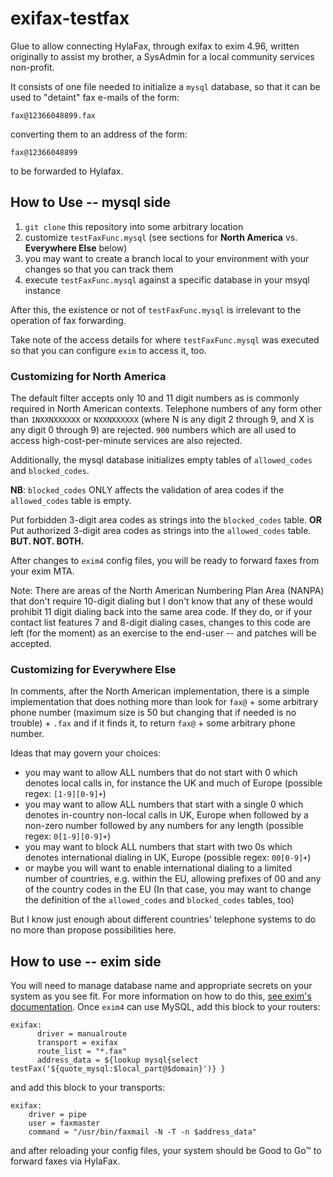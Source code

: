 # exifax-testfax
Glue to allow connecting HylaFax, through exifax to exim 4.96, written originally to assist my brother, a SysAdmin for a local community services non-profit.

It consists of one file needed to initialize a `mysql` database, so that it can be used to "detaint" fax e-mails of the form:
```
fax@12366048899.fax
```
converting them to an address of the form:
```
fax@12366048899
```
to be forwarded to Hylafax.

## How to Use -- mysql side

1. `git clone` this repository into some arbitrary location
2. customize `testFaxFunc.mysql` (see sections for **North America** vs. **Everywhere Else** below)
3. you may want to create a branch local to your environment with your changes so that you can track them
4. execute `testFaxFunc.mysql` against a specific database in your msyql instance

After this, the existence or not of `testFaxFunc.mysql` is irrelevant to the operation of fax forwarding.

Take note of the access details for where `testFaxFunc.mysql` was executed so that you can configure `exim` to access it, too.

### Customizing for North America
The default filter accepts only 10 and 11 digit numbers as is commonly required in North American contexts. Telephone numbers of any form other than `1NXXNXXXXXX` or `NXXNXXXXXX` (where N is any digit 2 through 9, and X is any digit 0 through 9) are rejected. `900` numbers which are all used to access high-cost-per-minute services are also rejected.

Additionally, the mysql database initializes empty tables of `allowed_codes` and `blocked_codes`.

**NB**: `blocked_codes` ONLY affects the validation of area codes if the `allowed_codes` table is empty.

Put forbidden 3-digit area codes as strings into the `blocked_codes` table. **OR**
Put authorized 3-digit area codes as strings into the `allowed_codes` table. **BUT. NOT. BOTH.**

After changes to `exim4` config files, you will be ready to forward faxes from your exim MTA.

Note: There are areas of the North American Numbering Plan Area (NANPA) that don't require 10-digit dialing but I don't know that any of these would prohibit 11 digit dialing back into the same area code. If they do, or if your contact list features 7 and 8-digit dialing cases, changes to this code are left (for the moment) as an exercise to the end-user -- and patches will be accepted.

### Customizing for Everywhere Else

In comments, after the North American implementation, there is a simple implementation that does nothing more than look for `fax@` + some arbitrary phone number (maximum size is 50 but changing that if needed is no trouble) + `.fax` and if it finds it, to return `fax@` + some arbitrary phone number.

Ideas that may govern your choices:
* you may want to allow ALL numbers that do not start with 0 which denotes local calls in, for instance the UK and much of Europe (possible regex: `[1-9][0-9]+`)
* you may want to allow ALL numbers that start with a single 0 which denotes in-country non-local calls in UK, Europe when followed by a non-zero number followed by any numbers for any length (possible regex: `0[1-9][0-9]+`)
* you may want to block ALL numbers that start with two 0s which denotes international dialing in UK, Europe (possible regex: `00[0-9]+`)
* or maybe you will want to enable international dialing to a limited number of countries, e.g. within the EU, allowing prefixes of 00 and any of the country codes in the EU (In that case, you may want to change the definition of the `allowed_codes` and `blocked_codes` tables, too)

But I know just enough about different countries' telephone systems to do no more than propose possibilities here.

## How to use -- exim side

You will need to manage database name and appropriate secrets on your system as you see fit. For more information on how to do this, [see exim's documentation](https://www.exim.org/exim-html-current/doc/html/spec_html/ch-file_and_database_lookups.html#SECID72). Once `exim4` can use MySQL, add this block to your routers:

```
exifax:
      driver = manualroute
      transport = exifax
      route_list = "*.fax"
      address_data = ${lookup mysql{select testFax('${quote_mysql:$local_part@$domain}')} }
```

and add this block to your transports:

```
exifax:
    driver = pipe
    user = faxmaster
    command = "/usr/bin/faxmail -N -T -n $address_data"
```

and after reloading your config files, your system should be Good to Go™ to forward faxes via HylaFax.

